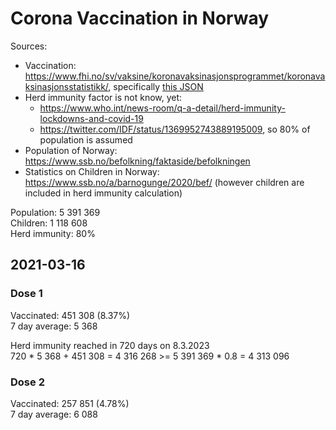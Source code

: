 # Corona Vaccination in Norway

Sources:

- Vaccination: <https://www.fhi.no/sv/vaksine/koronavaksinasjonsprogrammet/koronavaksinasjonsstatistikk/>, specifically [this JSON](https://www.fhi.no/api/chartdata/api/99119)
- Herd immunity factor is not know, yet:
  - <https://www.who.int/news-room/q-a-detail/herd-immunity-lockdowns-and-covid-19>
  - <https://twitter.com/IDF/status/1369952743889195009>, so 80% of population is assumed
- Population of Norway: <https://www.ssb.no/befolkning/faktaside/befolkningen>
- Statistics on Children in Norway: https://www.ssb.no/a/barnogunge/2020/bef/ (however children are included in herd immunity calculation)

Population: 5 391 369  
Children: 1 118 608  
Herd immunity: 80%  

## 2021-03-16

### Dose 1

Vaccinated: 451 308 (8.37%)  
7 day average: 5 368

Herd immunity reached in 720 days on 8.3.2023  
720 * 5 368 + 451 308 = 4 316 268 >= 5 391 369 * 0.8 = 4 313 096

### Dose 2

Vaccinated: 257 851 (4.78%)  
7 day average: 6 088

